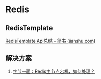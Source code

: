 # Redis

## RedisTemplate

[RedisTemplate Api总结 - 简书 (jianshu.com)](https://www.jianshu.com/p/19e851a3edba)

## 解决方案

1. [字节一面：Redis主节点宕机，如何处理？](https://mp.weixin.qq.com/s/VmL1U1cOuCmbtbgmccaYMQ)


